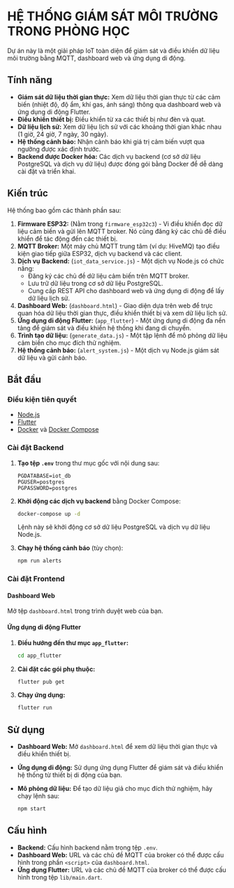 # HỆ THỐNG GIÁM SÁT MÔI TRƯỜNG TRONG PHÒNG HỌC

Dự án này là một giải pháp IoT toàn diện để giám sát và điều khiển dữ liệu môi trường bằng MQTT, dashboard web và ứng dụng di động.

## Tính năng

- **Giám sát dữ liệu thời gian thực:** Xem dữ liệu thời gian thực từ các cảm biến (nhiệt độ, độ ẩm, khí gas, ánh sáng) thông qua dashboard web và ứng dụng di động Flutter.
- **Điều khiển thiết bị:** Điều khiển từ xa các thiết bị như đèn và quạt.
- **Dữ liệu lịch sử:** Xem dữ liệu lịch sử với các khoảng thời gian khác nhau (1 giờ, 24 giờ, 7 ngày, 30 ngày).
- **Hệ thống cảnh báo:** Nhận cảnh báo khi giá trị cảm biến vượt qua ngưỡng được xác định trước.
- **Backend được Docker hóa:** Các dịch vụ backend (cơ sở dữ liệu PostgreSQL và dịch vụ dữ liệu) được đóng gói bằng Docker để dễ dàng cài đặt và triển khai.

## Kiến trúc

Hệ thống bao gồm các thành phần sau:

1.  **Firmware ESP32:** (Nằm trong `firmware_esp32c3`) - Vi điều khiển đọc dữ liệu cảm biến và gửi lên MQTT broker. Nó cũng đăng ký các chủ đề điều khiển để tác động đến các thiết bị.
2.  **MQTT Broker:** Một máy chủ MQTT trung tâm (ví dụ: HiveMQ) tạo điều kiện giao tiếp giữa ESP32, dịch vụ backend và các client.
3.  **Dịch vụ Backend:** (`iot_data_service.js`) - Một dịch vụ Node.js có chức năng:
    -   Đăng ký các chủ đề dữ liệu cảm biến trên MQTT broker.
    -   Lưu trữ dữ liệu trong cơ sở dữ liệu PostgreSQL.
    -   Cung cấp REST API cho dashboard web và ứng dụng di động để lấy dữ liệu lịch sử.
4.  **Dashboard Web:** (`dashboard.html`) - Giao diện dựa trên web để trực quan hóa dữ liệu thời gian thực, điều khiển thiết bị và xem dữ liệu lịch sử.
5.  **Ứng dụng di động Flutter:** (`app_flutter`) - Một ứng dụng di động đa nền tảng để giám sát và điều khiển hệ thống khi đang di chuyển.
6.  **Trình tạo dữ liệu:** (`generate_data.js`) - Một tập lệnh để mô phỏng dữ liệu cảm biến cho mục đích thử nghiệm.
7.  **Hệ thống cảnh báo:** (`alert_system.js`) - Một dịch vụ Node.js giám sát dữ liệu và gửi cảnh báo.

## Bắt đầu

### Điều kiện tiên quyết

-   [Node.js](https://nodejs.org/)
-   [Flutter](https://flutter.dev/)
-   [Docker](https://www.docker.com/) và [Docker Compose](https://docs.docker.com/compose/)

### Cài đặt Backend

1.  **Tạo tệp `.env`** trong thư mục gốc với nội dung sau:

    ```
    PGDATABASE=iot_db
    PGUSER=postgres
    PGPASSWORD=postgres
    ```

2.  **Khởi động các dịch vụ backend** bằng Docker Compose:

    ```bash
    docker-compose up -d
    ```

    Lệnh này sẽ khởi động cơ sở dữ liệu PostgreSQL và dịch vụ dữ liệu Node.js.

3.  **Chạy hệ thống cảnh báo** (tùy chọn):

    ```bash
    npm run alerts
    ```

### Cài đặt Frontend

#### Dashboard Web

Mở tệp `dashboard.html` trong trình duyệt web của bạn.

#### Ứng dụng di động Flutter

1.  **Điều hướng đến thư mục `app_flutter`:**

    ```bash
    cd app_flutter
    ```

2.  **Cài đặt các gói phụ thuộc:**

    ```bash
    flutter pub get
    ```

3.  **Chạy ứng dụng:**

    ```bash
    flutter run
    ```

## Sử dụng

-   **Dashboard Web:** Mở `dashboard.html` để xem dữ liệu thời gian thực và điều khiển thiết bị.
-   **Ứng dụng di động:** Sử dụng ứng dụng Flutter để giám sát và điều khiển hệ thống từ thiết bị di động của bạn.
-   **Mô phỏng dữ liệu:** Để tạo dữ liệu giả cho mục đích thử nghiệm, hãy chạy lệnh sau:

    ```bash
    npm start
    ```

## Cấu hình

-   **Backend:** Cấu hình backend nằm trong tệp `.env`.
-   **Dashboard Web:** URL và các chủ đề MQTT của broker có thể được cấu hình trong phần `<script>` của `dashboard.html`.
-   **Ứng dụng Flutter:** URL và các chủ đề MQTT của broker có thể được cấu hình trong tệp `lib/main.dart`.
